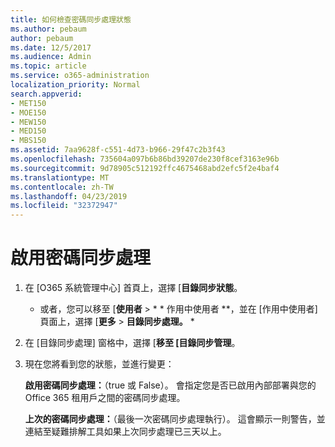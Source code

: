 ```yaml
---
title: 如何檢查密碼同步處理狀態
ms.author: pebaum
author: pebaum
ms.date: 12/5/2017
ms.audience: Admin
ms.topic: article
ms.service: o365-administration
localization_priority: Normal
search.appverid:
- MET150
- MOE150
- MEW150
- MED150
- MBS150
ms.assetid: 7aa9628f-c551-4d73-b966-29f47c2b3f43
ms.openlocfilehash: 735604a097b6b86bd39207de230f8cef3163e96b
ms.sourcegitcommit: 9d78905c512192ffc4675468abd2efc5f2e4baf4
ms.translationtype: MT
ms.contentlocale: zh-TW
ms.lasthandoff: 04/23/2019
ms.locfileid: "32372947"
---
```

# <a name="enable-password-sync"></a>啟用密碼同步處理

1.  在 [O365 系統管理中心] 首頁上，選擇 [**目錄同步狀態**。 
    
     * 或者，您可以移至 [**使用者** \> * * 作用中使用者 **，並在 [作用中使用者] 頁面上，選擇 [**更多** \> **目錄同步處理。** * 
    
2. 在 [目錄同步處理] 窗格中，選擇 [**移至 [目錄同步管理**。 
    
3. 現在您將看到您的狀態，並進行變更：
    
    **啟用密碼同步處理：**（true 或 False）。 會指定您是否已啟用內部部署與您的 Office 365 租用戶之間的密碼同步處理。 
    
    **上次的密碼同步處理：**（最後一次密碼同步處理執行）。 這會顯示一則警告，並連結至疑難排解工具如果上次同步處理已三天以上。 
    

